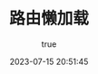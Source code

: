 ---
title: 路由懒加载
date: 2023-07-15 20:51:45
permalink: /pages/37a8bd/
categories:
  - 前端框架
  - Vue
tags:
  - 
author: 
  name: NeverStop1024
  link: https://github.com/NeverStop1024
---